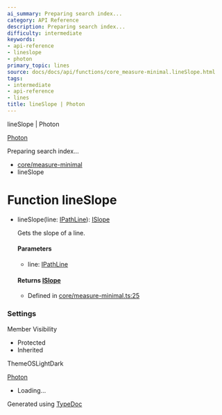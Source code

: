 ```yaml
---
ai_summary: Preparing search index...
category: API Reference
description: Preparing search index...
difficulty: intermediate
keywords:
- api-reference
- lineslope
- photon
primary_topic: lines
source: docs/docs/api/functions/core_measure-minimal.lineSlope.html
tags:
- intermediate
- api-reference
- lines
title: lineSlope | Photon
---
```

lineSlope | Photon

[Photon](../index.md)




Preparing search index...

* [core/measure-minimal](../modules/core_measure-minimal.md)
* lineSlope

# Function lineSlope

* lineSlope(line: [IPathLine](../interfaces/core_schema.IPathLine.md)): [ISlope](../interfaces/core_core.ISlope.md)

  Gets the slope of a line.

  #### Parameters

  + line: [IPathLine](../interfaces/core_schema.IPathLine.md)

  #### Returns [ISlope](../interfaces/core_core.ISlope.md)

  + Defined in [core/measure-minimal.ts:25](https://github.com/mwhite454/photon/blob/main/packages/photon/src/core/measure-minimal.ts#L25)

### Settings

Member Visibility

* Protected
* Inherited

ThemeOSLightDark

[Photon](../index.md)

* Loading...

Generated using [TypeDoc](https://typedoc.org/)
